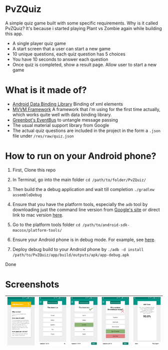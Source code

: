 # PvZQuiz
A simple quiz game built with some specific requirements. Why is it called PvZQuiz? It's because i started playing Plant vs Zombie again while building this app.
* A single player quiz game
* A start screen that a user can start a new game
* 10 unique questions, each quiz question has 5 choices
* You have 10 seconds to answer each question
* Once quiz is completed, show a result page. Allow user to start a new game

# What is it made of?
* [Android Data Binding Library](https://developer.android.com/topic/libraries/data-binding/index.html) Binding of xml elements
* [MVVM Framework](https://en.wikipedia.org/wiki/Model–view–viewmodel) A framework that i'm using for the first time actually, which works quite well with data binding library.
* [Greenbot's EventBus](https://github.com/greenrobot/EventBus) to untangle message passing
* The usual material support library from Google
* The actual quiz questions are included in the project in the form a `.json` file under `/res/raw/quiz.json`

# How to run on your Android phone?
1. First, Clone this repo

2. In Terminal, go into the main folder
`cd /path/to/folder/PvZQuiz/`

3. Then build the a debug application and wait till completion
`./gradlew assembleDebug`

4. Ensure that you have the platform tools, especially the `adb` tool by downloading just the command line version from [Google's site](https://developer.android.com/studio/index.html) or direct link to mac version [here](https://dl.google.com/android/android-sdk_r24.4.1-macosx.zip).

5. Go to the platform tools folder
`cd /path/to/android-sdk-macosx/platform-tools/`

6. Ensure your Android phone is in debug mode. For example, see [here](https://www.kingoapp.com/root-tutorials/how-to-enable-usb-debugging-mode-on-android.htm).

6. Deploy debug build to your Android phone by 
`./adb -d install /path/to/PvZQuiz/app/build/outputs/apk/app-debug.apk`

Done

# Screenshots
|[![Intro](screenshot_intro.png)](https://bundeeteddee.github.io/PvzQuiz/)|[![Quiz](screenshot_quiz.png)](https://bundeeteddee.github.io/PvzQuiz/)|[![Correct Answer](screenshot_correct_choice.png)](https://bundeeteddee.github.io/PvzQuiz/)|[![Incorrect Answer](screenshot_incorrect_choice.png)](https://bundeeteddee.github.io/PvzQuiz/)|[![Results](screenshot_result.png)](https://bundeeteddee.github.io/PvzQuiz/)|
|:-------------------------:|:-------------------------:|:-------------------------:|:-------------------------:|:-------------------------:|
